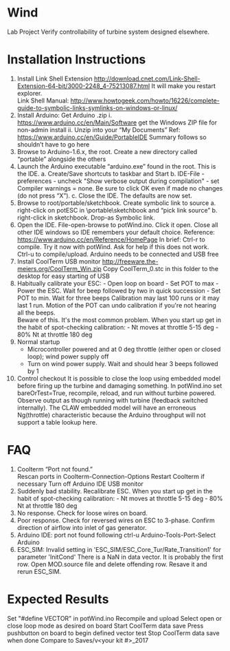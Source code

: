 # Wind
Lab Project
  Verify controllability of turbine system designed elsewhere.
  
# Installation Instructions
1.  Install Link Shell Extension  http://download.cnet.com/Link-Shell-Extension-64-bit/3000-2248_4-75213087.html
        It will make you restart explorer.    
    Link Shell Manual:  http://www.howtogeek.com/howto/16226/complete-guide-to-symbolic-links-symlinks-on-windows-or-linux/
2.  Install Arduino:  Get Arduino .zip
        i.  https://www.arduino.cc/en/Main/Software    get the Windows ZIP file for non-admin install
        ii. Unzip into your “My Documents”
            Ref:  https://www.arduino.cc/en/Guide/PortableIDE  Summary follows so shouldn’t have to go here
3.  Browse to Arduino-1.6.x, the root.   Create a new directory called “portable” alongside the others
4.  Launch the Arduino executable “arduino.exe” found in the root.  This is the IDE.
    a.  Create/Save shortcuts to taskbar and Start
    b.  IDE-File - preferences - uncheck "Show verbose output during compilation" - set Compiler warnings = none.
        Be sure to click OK even if made no changes (do not press “X”).
    c.  Close the IDE.   The defaults are now set.
5.  Browse to root/portable/sketchbook.   Create symbolic link to source
    a.  right-click on potESC in  <root>\portable\sketchbook and “pick link source”
    b.  right-click in sketchbook.  Drop-as Symbolic link.
6.  Open the IDE.   File-open-browse to potWind.ino.   Click it open.
    Close all other IDE windows so IDE remembers your default choice.
     Reference: https://www.arduino.cc/en/Reference/HomePage
        In brief:  Ctrl-r to compile.   Try it now with potWind.    Ask for help if this does not work.
                   Ctrl-u to compile/upload.   Arduino needs to be connected and USB free
7.  Install CoolTerm USB monitor
    http://freeware.the-meiers.org/CoolTerm_Win.zip
    Copy CoolTerm_0.stc in this folder to the desktop for easy starting of USB
8.  Habitually calibrate your ESC:
        - Open loop on board
        - Set POT to max
        - Power the ESC.   Wait for beep followed by two in quick succession
        - Set POT to min.   Wait for three beeps
    Calibration may last 100 runs or it may last 1 run.   Motion of the POT
    can undo calibration if you're not hearing all the beeps.  
    Beware of this.   It's the most common problem.
    When you start up get in the habit of spot-checking calibration:
        - Nt moves at throttle 5-15 deg
        - 80% Nt at throttle 180 deg
9.  Normal startup
    - Microcontroller powered and at 0 deg throttle (either open or closed loop); wind power supply off
    - Turn on wind power supply.    Wait and should hear 3 beeps followed by 1
10. Control checkout
    It is possible to close the loop using embedded model before firing up the turbine and damaging something.
    In potWind.ino set bareOrTest=True, recompile, reload, and run without turbine powered.
    Observe output as though running with turbine (feedback switched internally).
    The CLAW embedded model will have an erroneous Ng(throttle) characteristic because the Arduino throughput will not support a table lookup here.

# FAQ
1.  Coolterm “Port not found.”  
    Rescan ports in Coolterm-Connection-Options
    Restart Coolterm if necessary
    Turn off Arduino IDE USB monitor
2.  Suddenly bad stability.   Recalibrate ESC.
    When you start up get in the habit of spot-checking calibration:
        - Nt moves at throttle 5-15 deg
        - 80% Nt at throttle 180 deg
3.  No response.  Check for loose wires on board.
4.  Poor response.   Check for reversed wires on ESC to 3-phase. 
    Confirm direction of airflow into inlet of gas generator.
5.  Arduino IDE:  port not found following ctrl-u
    Arduino-Tools-Port-Select Arduino
6.  ESC_SIM:  Invalid setting in 'ESC_SIM/ESC_Core_Tur/Rate_Transition1' for parameter 'InitCond'
    There is a NaN in data vector.  It is probably the first row.
    Open MOD.source file and delete offending row.   Resave it and rerun ESC_SIM.



# Expected Results
Set "#define VECTOR" in potWind.ino
Recompile and upload
Select open or close loop mode as desired on board
Start CoolTerm data save
Press pushbutton on board to begin defined vector test
Stop CoolTerm data save when done
Compare to Saves/v<your kit #>_2017


